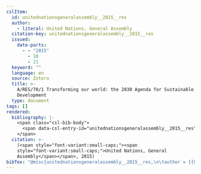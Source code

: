 ```yaml
---
cslItem:
  id: unitednationsgeneralassembly__2015__res
  author:
    - literal: United Nations, General Assembly
  citation-key: unitednationsgeneralassembly__2015__res
  issued:
    date-parts:
      - - "2015"
        - 10
        - 21
  keyword: ""
  language: en
  source: Zotero
  title: >-
    A/RES/70/1 Transforming our world: the 2030 Agenda for Sustainable
    Development
  type: document
tags: []
rendered:
  bibliography: |-
    <span class="csl-bib-body">
      <span data-csl-entry-id="unitednationsgeneralassembly__2015__res" class="csl-entry"><span class='author-bib'>United Nations, General Assembly</span>. <span class='date-bib'>(2015)</span>. <span class='title'><i><b><span style="font-style:normal;">A/RES/70/1 Transforming our world: the 2030 Agenda for Sustainable Development</span></b></i></span>.</span>
    </span>
  citation: >-
    (<span style="font-variant:small-caps;"><span
    style="font-variant:small-caps;">United Nations, General
    Assembly</span></span>, 2015)
bibTex: "@misc{unitednationsgeneralassembly__2015__res,\n\tauthor = {{United Nations, General Assembly}},\n\tyear = {2015},\n\tmonth = {oct 21},\n\ttitle = {A/{RES}/70/1 {Transforming} our world: the 2030 {Agenda} for {Sustainable} {Development}},\n}\n\n"
---
```

